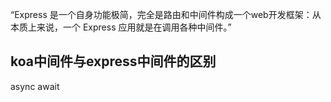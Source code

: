 

“Express 是一个自身功能极简，完全是路由和中间件构成一个web开发框架：从本质上来说，一个 Express 应用就是在调用各种中间件。”

## koa中间件与express中间件的区别

async   await
